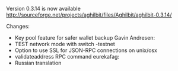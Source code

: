 Version 0.3.14 is now available
http://sourceforge.net/projects/aghilbit/files/Aghilbit/aghilbit-0.3.14/

Changes:
* Key pool feature for safer wallet backup
Gavin Andresen:
* TEST network mode with switch -testnet
* Option to use SSL for JSON-RPC connections on unix/osx
* validateaddress RPC command
eurekafag:
* Russian translation
